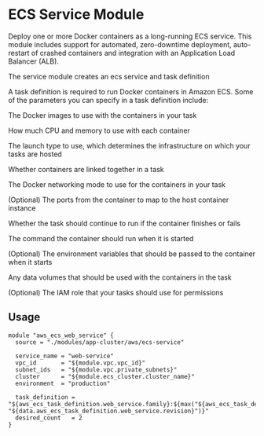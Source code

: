 # ECS Service Module

Deploy one or more Docker containers as a long-running ECS service. This module includes support for automated, zero-downtime deployment, auto-restart of crashed containers and integration with an Application Load Balancer (ALB).

The service module creates an ecs service and task definition

A task definition is required to run Docker containers in Amazon ECS. Some of the parameters you can specify in a task definition include:

The Docker images to use with the containers in your task

How much CPU and memory to use with each container

The launch type to use, which determines the infrastructure on which your tasks are hosted

Whether containers are linked together in a task

The Docker networking mode to use for the containers in your task

(Optional) The ports from the container to map to the host container instance

Whether the task should continue to run if the container finishes or fails

The command the container should run when it is started

(Optional) The environment variables that should be passed to the container when it starts

Any data volumes that should be used with the containers in the task

(Optional) The IAM role that your tasks should use for permissions

## Usage

```
module "aws_ecs_web_service" {
  source = "./modules/app-cluster/aws/ecs-service"

  service_name = "web-service"
  vpc_id       = "${module.vpc.vpc_id}"
  subnet_ids   = "${module.vpc.private_subnets}"
  cluster      = "${module.ecs_cluster.cluster_name}"
  environment  = "production"

  task_definition = "${aws_ecs_task_definition.web_service.family}:${max("${aws_ecs_task_definition.web_service.revision}", "${data.aws_ecs_task_definition.web_service.revision}")}"
  desired_count   = 2
}

```
